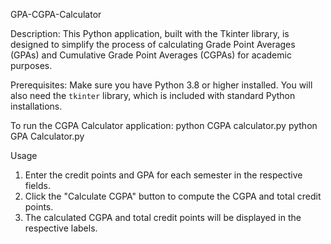 GPA-CGPA-Calculator

Description:
This Python application, built with the Tkinter library, is designed to simplify the process of calculating Grade Point Averages (GPAs) and Cumulative Grade Point Averages (CGPAs) for academic purposes.

Prerequisites:
Make sure you have Python 3.8 or higher installed. You will also need the `tkinter` library, which is included with standard Python installations.

To run the CGPA Calculator application:
python CGPA calculator.py
python GPA Calculator.py

Usage
1. Enter the credit points and GPA for each semester in the respective fields.
2. Click the "Calculate CGPA" button to compute the CGPA and total credit points.
3. The calculated CGPA and total credit points will be displayed in the respective labels.